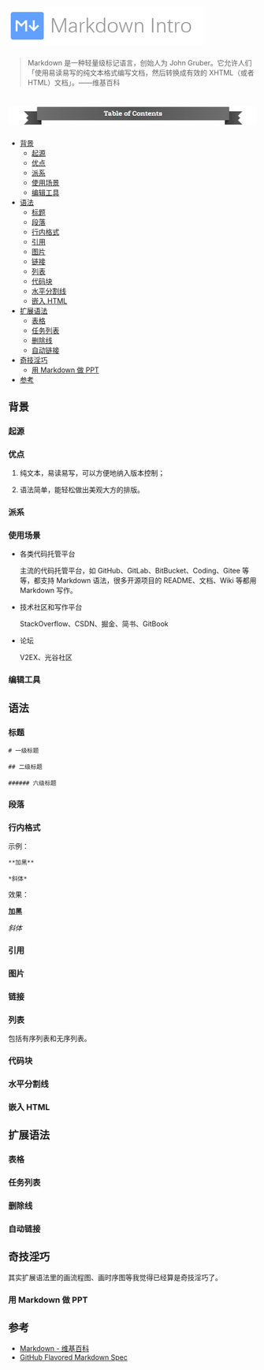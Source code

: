 # ![Markdown Intro](./assets/title.png)

> Markdown 是一种轻量级标记语言，创始人为 John Gruber。它允许人们「使用易读易写的纯文本格式编写文档，然后转换成有效的 XHTML（或者 HTML）文档」。——维基百科

# ![Table of Contents](./assets/toc.png)

<!-- vim-markdown-toc GFM -->

* [背景](#背景)
    * [起源](#起源)
    * [优点](#优点)
    * [派系](#派系)
    * [使用场景](#使用场景)
    * [编辑工具](#编辑工具)
* [语法](#语法)
    * [标题](#标题)
    * [段落](#段落)
    * [行内格式](#行内格式)
    * [引用](#引用)
    * [图片](#图片)
    * [链接](#链接)
    * [列表](#列表)
    * [代码块](#代码块)
    * [水平分割线](#水平分割线)
    * [嵌入 HTML](#嵌入-html)
* [扩展语法](#扩展语法)
    * [表格](#表格)
    * [任务列表](#任务列表)
    * [删除线](#删除线)
    * [自动链接](#自动链接)
* [奇技淫巧](#奇技淫巧)
    * [用 Markdown 做 PPT](#用-markdown-做-ppt)
* [参考](#参考)

<!-- vim-markdown-toc -->

## 背景

### 起源

### 优点

1. 纯文本，易读易写，可以方便地纳入版本控制；

2. 语法简单，能轻松做出美观大方的排版。

### 派系

### 使用场景

* 各类代码托管平台

    主流的代码托管平台，如 GitHub、GitLab、BitBucket、Coding、Gitee 等等，都支持 Markdown 语法，很多开源项目的 README、文档、Wiki 等都用 Markdown 写作。

* 技术社区和写作平台

    StackOverflow、CSDN、掘金、简书、GitBook

* 论坛

    V2EX、光谷社区

### 编辑工具

## 语法

### 标题

```
# 一级标题

## 二级标题

###### 六级标题
```

### 段落

### 行内格式

示例：

```
**加黑**

*斜体*
```

效果：

**加黑**

*斜体*

### 引用

### 图片

### 链接

### 列表

包括有序列表和无序列表。

### 代码块

### 水平分割线

### 嵌入 HTML

## 扩展语法

### 表格

### 任务列表

### 删除线

### 自动链接

## 奇技淫巧

其实扩展语法里的画流程图、画时序图等我觉得已经算是奇技淫巧了。

### 用 Markdown 做 PPT

## 参考

* [Markdown - 维基百科](https://zh.wikipedia.org/wiki/Markdown)
* [GitHub Flavored Markdown Spec](https://github.github.com/gfm/)
